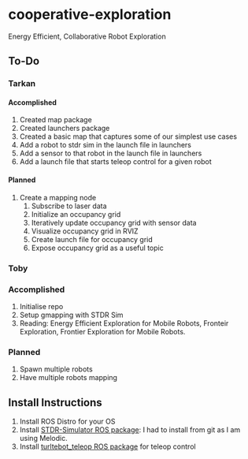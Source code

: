 # cooperative-exploration
Energy Efficient, Collaborative Robot Exploration

## To-Do

### Tarkan

#### Accomplished

1. Created map package
1. Created launchers package
2. Created a basic map that captures some of our simplest use cases
1. Add a robot to stdr sim in the launch file in launchers
2. Add a sensor to that robot in the launch file in launchers
1. Add a launch file that starts teleop control for a given robot

#### Planned

1. Create a mapping node
    1. Subscribe to laser data
    2. Initialize an occupancy grid
    3. Iteratively update occupancy grid with sensor data
    1. Visualize occupancy grid in RVIZ
    1. Create launch file for occupancy grid
    1. Expose occupancy grid as a useful topic

### Toby 

### Accomplished
1. Initialise repo
2. Setup gmapping with STDR Sim
3. Reading: Energy Efficient Exploration for Mobile Robots, Fronteir Exploration, Frontier Exploration for Mobile Robots.

### Planned
1. Spawn multiple robots
2. Have multiple robots mapping

## Install Instructions

1. Install ROS Distro for your OS
2. Install [STDR-Simulator ROS package](http://wiki.ros.org/stdr_simulator/Tutorials/Set%20up%20STDR%20Simulator): I had to install from git as I am using Melodic.
1. Install [turltebot\_teleop ROS package](http://wiki.ros.org/turtlebot_teleop) for teleop control
